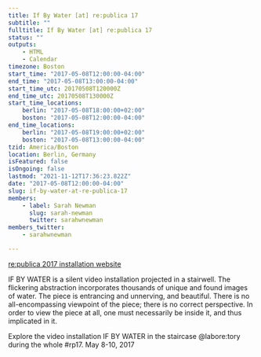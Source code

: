 ```yaml
---
title: If By Water [at] re:publica 17
subtitle: ""
fulltitle: If By Water [at] re:publica 17
status: ""
outputs:
    - HTML
    - Calendar
timezone: Boston
start_time: "2017-05-08T12:00:00-04:00"
end_time: "2017-05-08T13:00:00-04:00"
start_time_utc: 20170508T120000Z
end_time_utc: 20170508T130000Z
start_time_locations:
    berlin: "2017-05-08T18:00:00+02:00"
    boston: "2017-05-08T12:00:00-04:00"
end_time_locations:
    berlin: "2017-05-08T19:00:00+02:00"
    boston: "2017-05-08T13:00:00-04:00"
tzid: America/Boston
location: Berlin, Germany
isFeatured: false
isOngoing: false
lastmod: "2021-11-12T17:36:23.822Z"
date: "2017-05-08T12:00:00-04:00"
slug: if-by-water-at-re-publica-17
members:
    - label: Sarah Newman
      slug: sarah-newman
      twitter: sarahwnewman
members_twitter:
    - sarahwnewman

---
```

<a href="https://re-publica.com/en/17/session/if-water" target="_blank">re:publica 2017 installation website</a>


IF BY WATER is a silent video installation projected in a stairwell. The flickering abstraction incorporates thousands of unique and found images of water. The piece is entrancing and unnerving, and beautiful. There is no all-encompassing viewpoint of the piece; there is no correct perspective. In order to view the piece at all, one must necessarily be inside it, and thus implicated in it. 

Explore the video installation IF BY WATER in the staircase @labore:tory during the whole #rp17. May 8-10, 2017